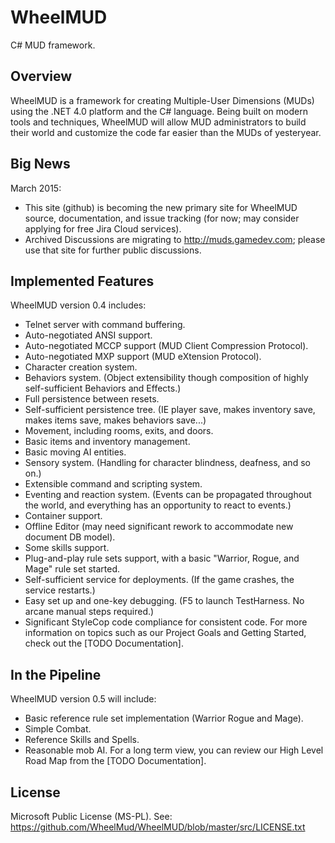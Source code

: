 WheelMUD
========
C# MUD framework.

## Overview
WheelMUD is a framework for creating Multiple-User Dimensions (MUDs) using the .NET 4.0 platform and the C# language. Being built on modern tools and techniques, WheelMUD will allow MUD administrators to build their world and customize the code far easier than the MUDs of yesteryear.

## Big News
March 2015:
* This site (github) is becoming the new primary site for WheelMUD source, documentation, and issue tracking (for now; may consider applying for free Jira Cloud services).
* Archived Discussions are migrating to http://muds.gamedev.com; please use that site for further public discussions.

## Implemented Features
WheelMUD version 0.4 includes:
* Telnet server with command buffering.
* Auto-negotiated ANSI support. 
* Auto-negotiated MCCP support (MUD Client Compression Protocol). 
* Auto-negotiated MXP support (MUD eXtension Protocol). 
* Character creation system.
* Behaviors system. (Object extensibility though composition of highly self-sufficient Behaviors and Effects.)
* Full persistence between resets.
* Self-sufficient persistence tree. (IE player save, makes inventory save, makes items save, makes behaviors save...)
* Movement, including rooms, exits, and doors.
* Basic items and inventory management.
* Basic moving AI entities. 
* Sensory system. (Handling for character blindness, deafness, and so on.) 
* Extensible command and scripting system. 
* Eventing and reaction system. (Events can be propagated throughout the world, and everything has an opportunity to react to events.) 
* Container support. 
* Offline Editor (may need significant rework to accommodate new document DB model).
* Some skills support.
* Plug-and-play rule sets support, with a basic "Warrior, Rogue, and Mage" rule set started.
* Self-sufficient service for deployments. (If the game crashes, the service restarts.)
* Easy set up and one-key debugging. (F5 to launch TestHarness. No arcane manual steps required.)
* Significant StyleCop code compliance for consistent code.
For more information on topics such as our Project Goals and Getting Started, check out the [TODO Documentation].

## In the Pipeline
WheelMUD version 0.5 will include:
* Basic reference rule set implementation (Warrior Rogue and Mage). 
* Simple Combat. 
* Reference Skills and Spells. 
* Reasonable mob AI. 
For a long term view, you can review our High Level Road Map from the [TODO Documentation].

## License
Microsoft Public License (MS-PL). See: https://github.com/WheelMud/WheelMUD/blob/master/src/LICENSE.txt

